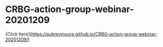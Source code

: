 # CRBG-action-group-webinar-20201209
{Click here](https://aubreymoore.github.io/CRBG-action-group-webinar-20201209/)

